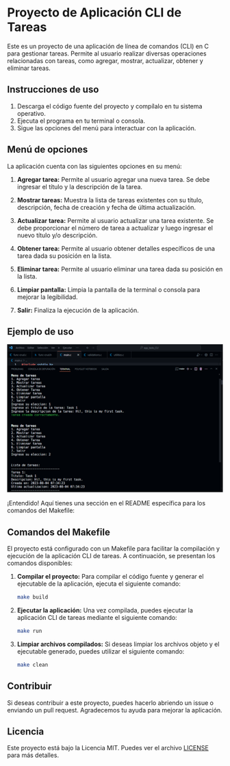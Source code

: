 # Proyecto de Aplicación CLI de Tareas

Este es un proyecto de una aplicación de línea de comandos (CLI) en C para gestionar tareas. Permite al usuario realizar diversas operaciones relacionadas con tareas, como agregar, mostrar, actualizar, obtener y eliminar tareas.

## Instrucciones de uso

1. Descarga el código fuente del proyecto y compílalo en tu sistema operativo.
2. Ejecuta el programa en tu terminal o consola.
3. Sigue las opciones del menú para interactuar con la aplicación.

## Menú de opciones

La aplicación cuenta con las siguientes opciones en su menú:

1. **Agregar tarea:** Permite al usuario agregar una nueva tarea. Se debe ingresar el título y la descripción de la tarea.

2. **Mostrar tareas:** Muestra la lista de tareas existentes con su título, descripción, fecha de creación y fecha de última actualización.

3. **Actualizar tarea:** Permite al usuario actualizar una tarea existente. Se debe proporcionar el número de tarea a actualizar y luego ingresar el nuevo título y/o descripción.

4. **Obtener tarea:** Permite al usuario obtener detalles específicos de una tarea dada su posición en la lista.

5. **Eliminar tarea:** Permite al usuario eliminar una tarea dada su posición en la lista.

6. **Limpiar pantalla:** Limpia la pantalla de la terminal o consola para mejorar la legibilidad.

7. **Salir:** Finaliza la ejecución de la aplicación.

## Ejemplo de uso

![Ejemplo de uso](https://github.com/luis-tenorio-code/C-CLI-Task-Manager/blob/main/Screenshot.png?raw=true)

¡Entendido! Aquí tienes una sección en el README específica para los comandos del Makefile:

## Comandos del Makefile

El proyecto está configurado con un Makefile para facilitar la compilación y ejecución de la aplicación CLI de tareas. A continuación, se presentan los comandos disponibles:

1. **Compilar el proyecto:** Para compilar el código fuente y generar el ejecutable de la aplicación, ejecuta el siguiente comando:

   ```bash
   make build
   ```

2. **Ejecutar la aplicación:** Una vez compilada, puedes ejecutar la aplicación CLI de tareas mediante el siguiente comando:

   ```bash
   make run
   ```

3. **Limpiar archivos compilados:** Si deseas limpiar los archivos objeto y el ejecutable generado, puedes utilizar el siguiente comando:

   ```bash
   make clean
   ```

## Contribuir

Si deseas contribuir a este proyecto, puedes hacerlo abriendo un issue o enviando un pull request. Agradecemos tu ayuda para mejorar la aplicación.

## **Licencia**

Este proyecto está bajo la Licencia MIT. Puedes ver el archivo [LICENSE](LICENSE) para más detalles.
